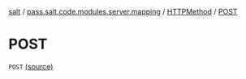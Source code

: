 [salt](../../index.md) / [pass.salt.code.modules.server.mapping](../index.md) / [HTTPMethod](index.md) / [POST](./-p-o-s-t.md)

# POST

`POST` [(source)](https://github.com/kurbaniec-tgm/salt/tree/master/code/modules/server/mapping/HTTPMethod.kt#L5)